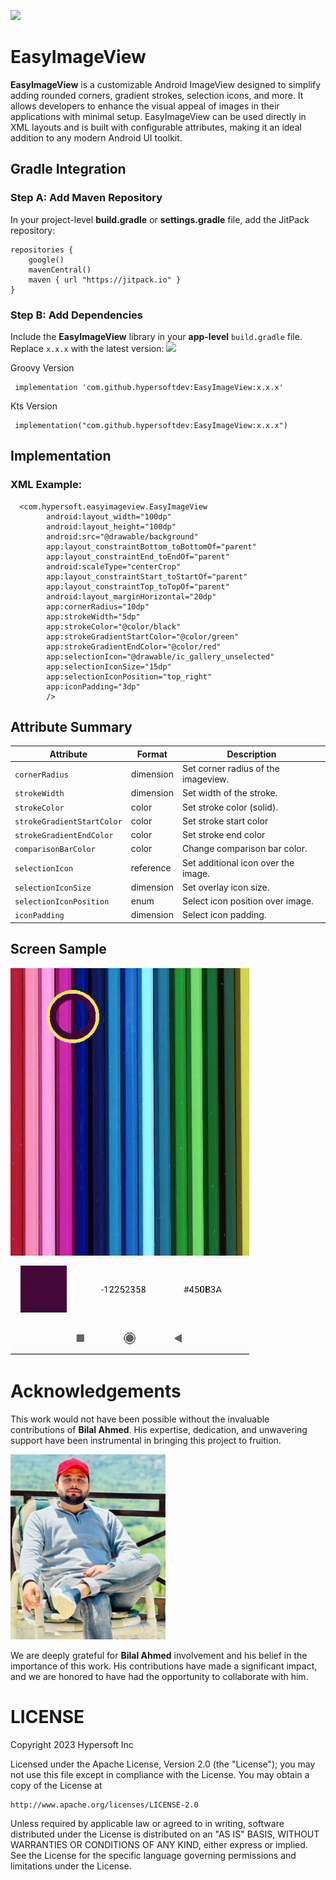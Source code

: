 [![](https://jitpack.io/v/hypersoftdev/DiffSlider.svg)](https://jitpack.io/#hypersoftdev/DiffSlider)

# EasyImageView

**EasyImageView** is a customizable Android ImageView designed to simplify adding rounded corners, gradient strokes, selection icons, and more. It allows developers to enhance the visual appeal of images in their applications with minimal setup. EasyImageView can be used directly in XML layouts and is built with configurable attributes, making it an ideal addition to any modern Android UI toolkit.
## Gradle Integration

### Step A: Add Maven Repository

In your project-level **build.gradle** or **settings.gradle** file, add the JitPack repository:
```
repositories {
    google()
    mavenCentral()
    maven { url "https://jitpack.io" }
}
```  

### Step B: Add Dependencies

Include the **EasyImageView** library in your **app-level** `build.gradle` file. Replace `x.x.x` with the latest version: [![](https://jitpack.io/v/hypersoftdev/DiffSlider.svg)](https://jitpack.io/#hypersoftdev/DiffSlider)

Groovy Version
```
 implementation 'com.github.hypersoftdev:EasyImageView:x.x.x'
```
Kts Version
```
 implementation("com.github.hypersoftdev:EasyImageView:x.x.x")
```

## Implementation

### XML Example:

```
  <com.hypersoft.easyimageview.EasyImageView
        android:layout_width="100dp"
        android:layout_height="100dp"
        android:src="@drawable/background"
        app:layout_constraintBottom_toBottomOf="parent"
        app:layout_constraintEnd_toEndOf="parent"
        android:scaleType="centerCrop"
        app:layout_constraintStart_toStartOf="parent"
        app:layout_constraintTop_toTopOf="parent"
        android:layout_marginHorizontal="20dp"
        app:cornerRadius="10dp"
        app:strokeWidth="5dp"
        app:strokeColor="@color/black"
        app:strokeGradientStartColor="@color/green"
        app:strokeGradientEndColor="@color/red"
        app:selectionIcon="@drawable/ic_gallery_unselected"
        app:selectionIconSize="15dp"
        app:selectionIconPosition="top_right"
        app:iconPadding="3dp"
        />

```


## Attribute Summary

| Attribute                  | Format    | Description                         |
|----------------------------|-----------|-------------------------------------|
| `cornerRadius `            | dimension | Set corner radius of the imageview. |
| `strokeWidth`              | dimension | Set width of the stroke.            |
| `strokeColor`              | color     | Set stroke color (solid).           |
| `strokeGradientStartColor` | color     | Set stroke start color              |
| `strokeGradientEndColor`   | color     | Set stroke end color                |
| `comparisonBarColor`       | color     | Change comparison bar color.        |
| `selectionIcon `           | reference | Set additional icon over the image. |
| `selectionIconSize`        | dimension | Set overlay icon size.              |
| `selectionIconPosition `   | enum      | Select icon position over image.    |
| `iconPadding `             | dimension | Select icon padding.                |


## Screen Sample
![Sample](https://github.com/hypersoftdev/ColorPicker/blob/master/screens/screengif.gif?raw=true)

# Acknowledgements

This work would not have been possible without the invaluable contributions of **Bilal Ahmed**. His expertise, dedication, and unwavering support have been instrumental in bringing this project to fruition.

![Profile](https://github.com/hypersoftdev/ColorPicker/blob/master/screens/profile_image.jpg?raw=true)

We are deeply grateful for **Bilal Ahmed** involvement and his belief in the importance of this work. His contributions have made a significant impact, and we are honored to have had the opportunity to collaborate with him.

# LICENSE

Copyright 2023 Hypersoft Inc

Licensed under the Apache License, Version 2.0 (the "License");
you may not use this file except in compliance with the License.
You may obtain a copy of the License at

    http://www.apache.org/licenses/LICENSE-2.0

Unless required by applicable law or agreed to in writing, software
distributed under the License is distributed on an "AS IS" BASIS,
WITHOUT WARRANTIES OR CONDITIONS OF ANY KIND, either express or implied.
See the License for the specific language governing permissions and
limitations under the License.
